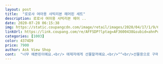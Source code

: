 ```yaml
---
layout: post 
title:  "로로샤 여아용 샤빅리본 헤어핀 세트" 
description: 로로샤 여아용 샤빅리본 헤어 ..
date: 2020-07-28 06:15:38 
img: https://static.coupangcdn.com/image/retail/images/2020/04/17/1/9/6665ce71-5304-4b15-97a7-b8f05a8030fa.jpg 
linkUrl: https://link.coupang.com/re/AFFSDP?lptag=AF3600438&subid=ahnPublicAsk&pageKey=1496298415&itemId=2569605871&vendorItemId=70561974009&traceid=V0-113-e4528fcd37946511 
categories: [1003] 
color: 4374D9 
price: 7900 
author: Ask View Shop 
cont:  "너무 예쁜핀이예요.<br/> 애제자에게 선물할꺼예요.<br/>^^<br/>선물용으로 구매했는데 박스가 찢어져있어서 좀 별루였네요.<br/>.<br/>핀은 이쁘네요<br/>예뻐요♡ 사이즈크고 샤가 풍성해요!<br/>" 
---
```

